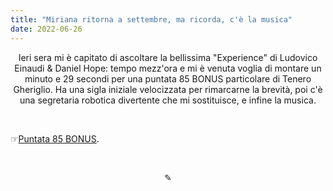```yaml
---
title: "Miriana ritorna a settembre, ma ricorda, c'è la musica"
date: 2022-06-26
---
```

<div align="center">Ieri sera mi è capitato di ascoltare la bellissima "Experience" di Ludovico Einaudi & Daniel Hope: tempo mezz'ora e mi è venuta voglia di montare un minuto e 29 secondi per una puntata 85 BONUS particolare di Tenero Gheriglio. Ha una sigla iniziale velocizzata per rimarcarne la brevità, poi c'è una segretaria robotica divertente che mi sostituisce, e infine la musica.</div>

&nbsp;

☞[Puntata 85 BONUS](https://miry1919.github.io/hugosite/podcast/tenero-gheriglio-3/).
    
&nbsp;

<div align="center">
  ✎
</div>
